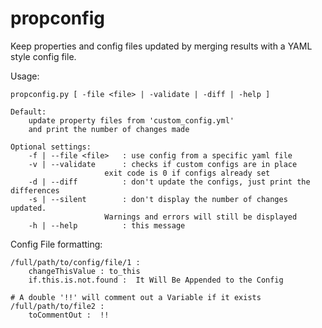 propconfig
==========

Keep properties and config files updated by merging results with a YAML style config file.

Usage:

    propconfig.py [ -file <file> | -validate | -diff | -help ]

    Default:
        update property files from 'custom_config.yml'
        and print the number of changes made

    Optional settings:
        -f | --file <file>   : use config from a specific yaml file
        -v | --validate      : checks if custom configs are in place
                         exit code is 0 if configs already set
        -d | --diff          : don't update the configs, just print the differences
        -s | --silent        : don't display the number of changes updated.
                         Warnings and errors will still be displayed
        -h | --help          : this message

Config File formatting:

    /full/path/to/config/file/1 :
        changeThisValue : to_this
        if.this.is.not.found :  It Will Be Appended to the Config
    
    # A double '!!' will comment out a Variable if it exists
    /full/path/to/file2 :
        toCommentOut :  !!
        
